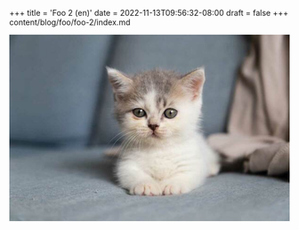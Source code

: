 +++
title = 'Foo 2 (en)'
date = 2022-11-13T09:56:32-08:00
draft = false
+++
content/blog/foo/foo-2/index.md

![alt](cover.jpg)
